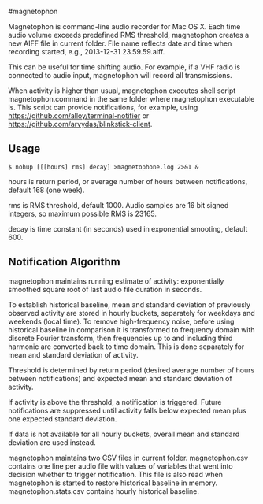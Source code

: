 #magnetophon

Magnetophon is command-line audio recorder for Mac OS X. Each time audio volume exceeds
predefined RMS threshold, magnetophon creates a new AIFF file in current folder. File name
reflects date and time when recording started, e.g., 2013-12-31 23.59.59.aiff.

This can be useful for time shifting audio. For example, if a VHF radio is connected to
audio input, magnetophon will record all transmissions.

When activity is higher than usual, magnetophon executes shell script magnetophon.command
in the same folder where magnetophon executable is. This script can provide notifications,
for example, using https://github.com/alloy/terminal-notifier or 
https://github.com/arvydas/blinkstick-client.

## Usage

```
$ nohup [[[hours] rms] decay] >magnetophone.log 2>&1 &
```
hours is return period, or average number of hours between notifications, default 168 
(one week).

rms is RMS threshold, default 1000. Audio samples are 16 bit signed integers, so maximum
possible RMS is 23165.

decay is time constant (in seconds) used in exponential smooting, default 600. 

## Notification Algorithm

magnetophon maintains running estimate of activity: exponentially smoothed square root of 
last audio file duration in seconds.

To establish historical baseline, mean and standard deviation of previously observed 
activity are stored in hourly buckets, separately for weekdays and weekends (local time).
To remove high-frequency noise, before using historical baseline in comparison it is
transformed to frequency domain with discrete Fourier transform, then frequencies
up to and including third harmonic are converted back to time domain. This is done 
separately for mean and standard deviation of activity.

Threshold is determined by return period (desired average number of hours between 
notifications) and expected mean and standard deviation of activity.

If activity is above the threshold, a notification is triggered. Future notifications are
suppressed until activity falls below expected mean plus one expected standard deviation. 

If data is not available for all hourly buckets, overall mean and standard deviation are 
used instead.

magnetophon maintains two CSV files in current folder. magnetophon.csv contains one line
per audio file with values of variables that went into decision whether to trigger 
notification. This file is also read when magnetophon is started to restore historical
baseline in memory. magnetophon.stats.csv contains hourly historical baseline.